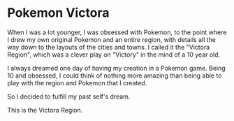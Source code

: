 # Pokemon Victora
 
When I was a lot younger, I was obsessed with Pokemon, to the point where I drew my own original Pokemon and an entire region, with details all the way down to the layouts of the cities and towns. I called it the "Victora Region", which was a clever play on "Victory" in the mind of a 10 year old.

I always dreamed one day of having my creation in a Pokemon game. Being 10 and obsessed, I could think of nothing more amazing than being able to play with the region and Pokemon that I created.

So I decided to fulfill my past self's dream.

This is the Victora Region.
